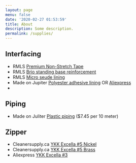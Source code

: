```yaml
---
layout: page
menu: false
date: '2020-02-27 01:53:59'
title: About
description: Some description.
permalink: /supplies/
---
```


## Interfacing

- RMLS [Premium Non-Stretch Tape](https://www.rmleathersupply.com/products/premium-non-stretch-tape-high-strength-reinforcement-0-25mm?_pos=5&_psq=reinforc&_ss=e&_v=1.0)
- RMLS [Brio standing base reinforcement](https://www.rmleathersupply.com/products/luigi-carnevali-brio-reinforcement)
- RMLS [Micro seude lining](https://www.rmleathersupply.com/products/luigi-carnevali-micro-suede-lining?variant=40236744573037)
- Made on Jupiter [Polyester adhesive lining](https://madeonjupiterleatherlab.com/collections/supplies/products/adhesive-liner) OR [Aliexpress](https://www.aliexpress.com/item/33015310068.html)
- 

## Piping

- Made on Juliter [Plastic piping](https://madeonjupiterleatherlab.com/collections/supplies/products/plastic-piping) ($7.45 per 10 meter)

## Zipper

- Cleanersupply.ca [YKK Excella #5 Nickel](https://www.cleanersupply.ca/tailoring/zippers/jacket/ykk-excella-5-nickel-jacket-zipper/#sku=nkzes530bk)
- Cleanersupply.ca [YKK Excella #5 Brass](https://www.cleanersupply.ca/tailoring/zippers/jacket/ykk-excella-5-golden-brass-jacket-zipper/#sku=bzes530bk)
- Aliexpress [YKK Excella #3](https://www.aliexpress.com/item/32844377406.html?spm=a2g0o.productlist.main.1.115046d8BgO0RK&algo_pvid=5a8bf8a2-cc9c-4836-8caf-8374c6839892&algo_exp_id=5a8bf8a2-cc9c-4836-8caf-8374c6839892-0&pdp_npi=3%40dis%21CAD%2114.18%2113.47%21%21%21%21%21%40211bec8616830595717256851d07af%2165166486774%21sea%21CA%212412546832&curPageLogUid=iJqi7mTa7tsO)
